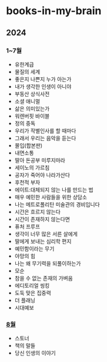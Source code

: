 # books-in-my-brain
## 2024
### 1~7월
- 유한계급
- 물질의 세계
- 좋은지 나쁜지 누가 아는가
- 내가 생각한 인생이 아니야
- 부동산 상식사전
- 소셜 애니멀
- 삶은 의미있는가
- 워렌버핏 바이블
- 정의 중독
- 우리가 작별인사를 할 때마다
- 그래서 우리는 음악을 듣는다
- 몰입(합본판)
- 내면소통
- 딸아 돈공부 미루지마라
- 세이노의 가르침
- 공자가 죽어야 나라가산다
- 후천적 부자
- 에이트:대체되지 않는 나를 만드는 법
- 매우 예민한 사람들을 위한 상담소
- 나는 메트로폴리탄 미술관의 경비입니다
- 시간은 흐르지 않는다
- 시간이 존재하지 않는다면
- 퓨처 프루프
- 생각이 너무 많은 서른 살에게
- 딸에게 보내는 심리학 편지
- 예민함이라는 무기
- 야망의 힘
- 나는 왜 무기력을 되풀이하는가
- 모순
- 참을 수 없는 존재의 가벼움
- 에디토리얼 씽킹
- 도둑 맞은 집중력
- 더 플래닝
- 시대예보
### [8월](https://github.com/2jimoo/books-in-my-brain/blob/main/2024/8%EC%9B%94.md)
- 스토너
- 책의 말들
- 당신 인생의 이야기
